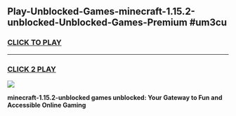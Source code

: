 
## Play-Unblocked-Games-minecraft-1.15.2-unblocked-Unblocked-Games-Premium #um3cu
<h3>
<a href="https://premium.freeplayer.one?title=minecraft-1.15.2-unblocked&ref=12M">CLICK TO PLAY</a></h3>
<hr>

<h3>
<a href="https://premium.freeplayer.one?title=minecraft-1.15.2-unblocked&ref=12M">CLICK 2 PLAY</a>
  
</h3>

<a href="https://premium.freeplayer.one?title=minecraft-1.15.2-unblocked&ref=12M"><img src="https://clearcache.store/games.png"></a>


**minecraft-1.15.2-unblocked games unblocked: Your Gateway to Fun and Accessible Online Gaming**
